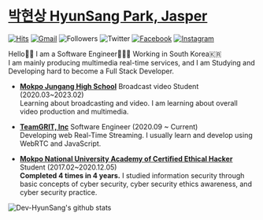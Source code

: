# [박현상 HyunSang Park, Jasper](https://www.parkhyunsang.com/)
[![Hits](https://hits.seeyoufarm.com/api/count/incr/badge.svg?url=https%3A%2F%2Fgithub.com%2FDev-HyunSang&count_bg=%2379C83D&title_bg=%23555555&icon=&icon_color=%23E7E7E7&title=hits&edge_flat=false)](https://hits.seeyoufarm.com)
[![Gmail](https://img.shields.io/badge/-hyun.sang@parkhyunsang.com-d14836?style=flat&logo=Gmail&logoColor=white&link=mailto:hyun.sang@parkhyunsang.com)](mailto:hyun.sang@parkhyunsang.com)
![Followers](https://img.shields.io/github/followers/Dev-HyunSang?style=social)
![Twitter](https://img.shields.io/twitter/follow/hyunsang_0625?style=social)
[![Facebook](https://img.shields.io/badge/-HyunSangPark-1877f2?style=flat&logo=facebook&logoColor=white&link=https://www.facebook.com/hyun.sang.0625)](https://www.facebook.com/hyun.sang.0625)
[![Instagram](https://img.shields.io/badge/-im_hyun.sang-ff69b4?style=flat&logo=Instagram&logoColor=white)](https://www.instagram.com/im_hyun.sang/)

Hello🤟🏻  I am a Software Engineer🧑🏻‍💻  Working in South Korea🇰🇷  
I am mainly producing multimedia real-time services, and I am Studying and Developing hard to become a Full Stack Developer.

- [**Mokpo Jungang High School**](https://mokpojoongang.hs.jne.kr) Broadcast video Student (2020.03~2023.02)  
Learning about broadcasting and video. I am learning about overall video production and multimedia.

- [**TeamGRIT, Inc**](https://teamgrit.kr/) Software Engineer (2020.09 ~ Current)   
Developing web Real-Time Streaming. I usually learn and develop using WebRTC and JavaScript.
- [**Mokpo National University Academy of Certified Ethical Hacker**](http://secu.mokpo.ac.kr/index.9is?contentUid=4a94e39d5f702dab015f8fa6b7e414b2) Student (2017.02~2020.12.05)  
**Completed 4 times in 4 years.** I studied information security through basic concepts of cyber security, cyber security ethics awareness, and cyber security practice.

![Dev-HyunSang's github stats](https://github-readme-stats.vercel.app/api?username=Dev-HyunSang&show_icons=true&theme=radical)
